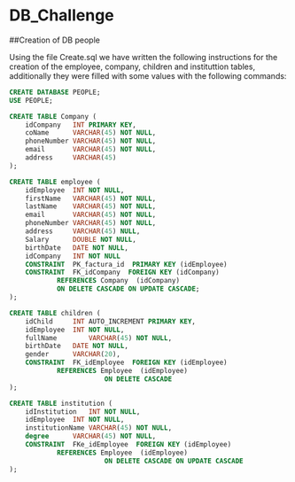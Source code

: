 # DB_Challenge

##Creation of DB people

Using the file Create.sql we have written the following instructions for the creation of the employee, company, children and instituttion tables, additionally they were filled with some values with the following commands:

````sql
CREATE DATABASE PEOPLE;
USE PEOPLE; 
````

````sql
CREATE TABLE Company (
	idCompany	INT PRIMARY KEY,
	coName		VARCHAR(45) NOT NULL,
	phoneNumber	VARCHAR(45) NOT NULL,
	email		VARCHAR(45) NOT NULL,
	address		VARCHAR(45)
);
````

````sql
CREATE TABLE employee (
	idEmployee	INT NOT NULL,
	firstName	VARCHAR(45) NOT NULL,
	lastName	VARCHAR(45) NOT NULL,
	email		VARCHAR(45) NOT NULL,
	phoneNumber	VARCHAR(45) NOT NULL,
	address		VARCHAR(45) NULL,
	Salary		DOUBLE NOT NULL,
	birthDate	DATE NOT NULL,
	idCompany 	INT NOT NULL
	CONSTRAINT	PK_factura_id  PRIMARY KEY (idEmployee)
	CONSTRAINT 	FK_idCompany  FOREIGN KEY (idCompany)  
			REFERENCES Company  (idCompany) 
			ON DELETE CASCADE ON UPDATE CASCADE;	
);   
````

````sql
CREATE TABLE children (
	idChild		INT AUTO_INCREMENT PRIMARY KEY,
	idEmployee	INT NOT NULL,
	fullName		VARCHAR(45) NOT NULL,
	birthDate	DATE NOT NULL,
	gender		VARCHAR(20), 
	CONSTRAINT 	FK_idEmployee  FOREIGN KEY (idEmployee)  
			REFERENCES Employee  (idEmployee)
                    	ON DELETE CASCADE
);
````

````sql
CREATE TABLE institution (
	idInstitution	INT NOT NULL,
	idEmployee	INT NOT NULL,
	institutionName VARCHAR(45) NOT NULL,
	degree		VARCHAR(45) NOT NULL,
	CONSTRAINT 	FKe_idEmployee  FOREIGN KEY (idEmployee)  
			REFERENCES Employee  (idEmployee)
                    	ON DELETE CASCADE ON UPDATE CASCADE
);
````